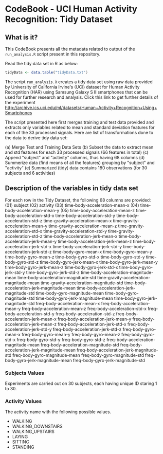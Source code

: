 CodeBook - UCI Human Activity Recognition: Tidy Dataset
=======================================================

## What is it?

This CodeBook presents all the metadata related to output of the `run_analysis.R` script present in this repository. 

Read the tidy data set in R as below:
```R
tidyData <- data.table("tidyData.txt")
```

The script `run_analysis.R` creates a tidy data set using raw data provided by  University of California Irvine's (UCI) dataset for Human Activity Recognition (HAR) using Samsung Galaxy S II smartphones that can be used for further research and analysis. Click this link to get further details of the experiment http://archive.ics.uci.edu/ml/datasets/Human+Activity+Recognition+Using+Smartphones

The script presented here first merges training and test data provided and extracts only variables related to mean and standard deviation features for each of the 33 processed signals. Here are list of transformations done to the data to derive tidy data set:

(a) Merge Test and Training Data Sets
(b) Subset the data to extract mean and std features for each 33 processed signals (66 features in total)
(c) Append "subject" and "activity" columns, thus having 68 columns
(d) Summerize data (find means of all the features) grouping by "subject" and "activity"
(e) Summarized (tidy) data contains 180 observations (for 30 subjects and 6 activities)

## Description of the variables in tidy data set

For each row in the Tidy Dataset, the following 68 columns are provided:
(01) subject
(02) activity
(03) time-body-acceleration-mean-x
(04) time-body-acceleration-mean-y
(05) time-body-acceleration-mean-z
time-body-acceleration-std-x
time-body-acceleration-std-y
time-body-acceleration-std-z
time-gravity-acceleration-mean-x
time-gravity-acceleration-mean-y
time-gravity-acceleration-mean-z
time-gravity-acceleration-std-x
time-gravity-acceleration-std-y
time-gravity-acceleration-std-z
time-body-acceleration-jerk-mean-x
time-body-acceleration-jerk-mean-y
time-body-acceleration-jerk-mean-z
time-body-acceleration-jerk-std-x
time-body-acceleration-jerk-std-y
time-body-acceleration-jerk-std-z
time-body-gyro-mean-x
time-body-gyro-mean-y
time-body-gyro-mean-z
time-body-gyro-std-x
time-body-gyro-std-y
time-body-gyro-std-z
time-body-gyro-jerk-mean-x
time-body-gyro-jerk-mean-y
time-body-gyro-jerk-mean-z
time-body-gyro-jerk-std-x
time-body-gyro-jerk-std-y
time-body-gyro-jerk-std-z
time-body-acceleration-magnitude-mean
time-body-acceleration-magnitude-std
time-gravity-acceleration-magnitude-mean
time-gravity-acceleration-magnitude-std
time-body-acceleration-jerk-magnitude-mean
time-body-acceleration-jerk-magnitude-std
time-body-gyro-magnitude-mean
time-body-gyro-magnitude-std
time-body-gyro-jerk-magnitude-mean
time-body-gyro-jerk-magnitude-std
freq-body-acceleration-mean-x
freq-body-acceleration-mean-y
freq-body-acceleration-mean-z
freq-body-acceleration-std-x
freq-body-acceleration-std-y
freq-body-acceleration-std-z
freq-body-acceleration-jerk-mean-x
freq-body-acceleration-jerk-mean-y
freq-body-acceleration-jerk-mean-z
freq-body-acceleration-jerk-std-x
freq-body-acceleration-jerk-std-y
freq-body-acceleration-jerk-std-z
freq-body-gyro-mean-x
freq-body-gyro-mean-y
freq-body-gyro-mean-z
freq-body-gyro-std-x
freq-body-gyro-std-y
freq-body-gyro-std-z
freq-body-acceleration-magnitude-mean
freq-body-acceleration-magnitude-std
freq-body-acceleration-jerk-magnitude-mean
freq-body-acceleration-jerk-magnitude-std
freq-body-gyro-magnitude-mean
freq-body-gyro-magnitude-std
freq-body-gyro-jerk-magnitude-mean
freq-body-gyro-jerk-magnitude-std


### Subjects Values

Experiments are carried out on 30 subjects, each having unique ID staring 1 to 30. 

### Activity Values

The activity name with the following possible values.
- WALKING
- WALKING_DOWNSTAIRS
- WALKING_UPSTAIRS
- LAYING
- SITTING
- STANDING

